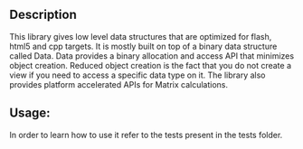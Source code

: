 ## Description

This library gives low level data structures that are optimized for flash, html5 and cpp targets.
It is mostly built on top of a binary data structure called Data. Data provides a binary allocation and access API that minimizes object creation. Reduced object creation is the fact that you do not create a view if you need to access a specific data type on it.
The library also provides platform accelerated APIs for Matrix calculations.

## Usage:

In order to learn how to use it refer to the tests present in the tests folder.
